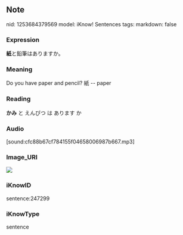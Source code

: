 ## Note
nid: 1253684379569
model: iKnow! Sentences
tags: 
markdown: false

### Expression
<b>紙</b>と鉛筆はありますか。

### Meaning
Do you have paper and pencil?
紙 -- paper

### Reading
<b>かみ</b> と えんぴつ は あります か

### Audio
[sound:cfc88b67cf784155f04658006987b667.mp3]

### Image_URI
<img src="beb6dac8a7ec4f7ff290598e4a4ddff6.jpg">

### iKnowID
sentence:247299

### iKnowType
sentence
